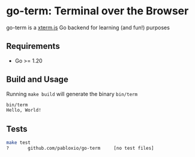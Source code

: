 # go-term: Terminal over the Browser

go-term is a [xterm.js](https://xtermjs.org/) Go backend for learning (and fun!) purposes

## Requirements

- Go >= 1.20

## Build and Usage

Running `make build` will generate the binary `bin/term`

```bash
bin/term
Hello, World!
```

## Tests

```bash
make test     
?       github.com/pabloxio/go-term     [no test files]
```
